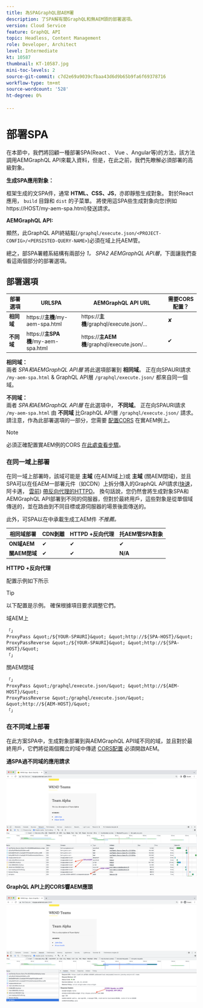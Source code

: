 ```yaml
---
title: 為SPAGraphQL部AEM署
description: 了SPA解有關GraphQL和無AEM頭的部署選項。
version: Cloud Service
feature: GraphQL API
topic: Headless, Content Management
role: Developer, Architect
level: Intermediate
kt: 10587
thumbnail: KT-10587.jpg
mini-toc-levels: 2
source-git-commit: c7d2e69a9039cfbaa43d6d9b65b9fa6f69378716
workflow-type: tm+mt
source-wordcount: '528'
ht-degree: 0%

---
```



# 部署SPA

在本節中，我們將回顧一種部署SPA(React 、 Vue 、Angular等)的方法，該方法調用AEMGraphQL API來載入資料，但是，在此之前，我們先瞭解必須部署的高級對象。

**生成SPA應用對象：**

框架生成的文SPA件，通常 **HTML、CSS、JS**，亦即靜態生成對象。 對於React應用， `build` 目錄和 `dist` 的子菜單。
將使用這SPA些生成對象向您(例如https://HOST/my-aem-spa.html)發送請求。

**AEMGraphQL API:**

顯然，此GraphQL API終結點(`/graphql/execute.json/<PROJECT-CONFIG>/<PERSISTED-QUERY-NAME>`)必須在域上托AEM管。

總之，部SPA署體系結構有兩部分 *1。 SPA2 AEMGraphQL API層*，下面讓我們查看這兩個部分的部署選項。


## 部署選項

| 部署選項 | URLSPA | AEMGraphQL API URL | 需要CORS配置？ |
| ---------|---------- | ---------|---------- |
| **相同域** | https://**主機**/my-aem-spa.html | https://**主機**/graphql/execute.json/... | ✘ |
| **不同域** | https://**主SPA機**/my-aem-spa.html | https://**主AEM機**/graphql/execute.json/... | ✔ |

**相同域：**\
兩者 *SPA和AEMGraphQL API層* 將此選項部署到 **相同域**。 正在向SPAURI請求 `/my-aem-spa.html` &amp; GraphQL API層 `/graphql/execute.json/` 都來自同一個域。

**不同域：**\
兩者 *SPA和AEMGraphQL API層* 在此選項中， **不同域**。 正在向SPAURI請求 `/my-aem-spa.html` 由 **不同域** 比GraphQL API層 `/graphql/execute.json/` 請求。 請注意，作為此部署選項的一部分，您需要 [配置CORS](cors.md) 在實AEM例上。

>[!NOTE]
>
>必須正確配置實AEM例的CORS [在此處查看步驟](cors.md)。

### 在同一域上部署

在同一域上部署時，該域可能是 **主域** (在AEM域上)或 **主域** (關AEM閉域)，並且SPA可以在任AEM一部署元件（如CDN）上拆分傳入的GraphQL API請求([快速](https://docs.fastly.com/en/guides/routing-assets-to-different-origins)，阿卡邁， [雲前](https://aws.amazon.com/premiumsupport/knowledge-center/cloudfront-distribution-serve-content/)) [帶反向代理的HTTPD](https://httpd.apache.org/docs/2.4/howto/reverse_proxy.html)。 換句話說，您仍然會將生成對象SPA和AEMGraphQL API部署到不同的伺服器，但對於最終用戶，這些對象是從單個域傳送的，並在路由到不同目標或源伺服器的場景後面傳送的。

此外，可SPA以在中承載生成工AEM件 *不推薦。*

| 相同域部署 | CDN剝離 | HTTPD +反向代理 | 托AEM管SPA對象 |
| ---------|---------- | ---------|---------- |
| **ON域AEM** | ✔ | ✔ | ✔ |
| **關AEM閉域** | ✔ | ✔ | **N/A** |


**HTTPD +反向代理**

配置示例如下所示

>[!TIP]
>
> 以下配置是示例。 確保根據項目要求調整它們。

域AEM上

    「」
    ProxyPass &quot;/${YOUR-SPAURI}&quot; &quot;http://${SPA-HOST}/&quot;
    ProxyPassReverse &quot;/${YOUR-SPAURI}&quot; &quot;http://${SPA-HOST}/&quot;
    「」

關AEM閉域

    「」
    ProxyPass &quot;/graphql/execute.json/&quot; &quot;http://${AEM-HOST}/&quot;
    ProxyPassReverse &quot;/graphql/execute.json/&quot; &quot;http://${AEM-HOST}/&quot;
    「」




### 在不同域上部署

在此方案SPA中，生成對象部署到與AEMGraphQL API域不同的域，並且對於最終用戶，它們將從兩個獨立的域中傳遞 [CORS配置](cors.md) 必須開啟AEM。

**通SPA過不同域的應用請求**

![不同域交SPA付](assets/spa/different-domain-spa-delivery.png)


**GraphQL API上的CORS響AEM應頭**

![CORS響應頭AEMGraphQL API](assets/spa/CORS-response-header-aem-graphql-api.png)


